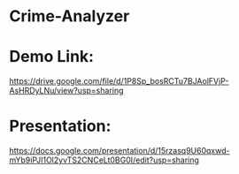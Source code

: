# Crime-Analyzer
# Demo Link: 
https://drive.google.com/file/d/1P8Sp_bosRCTu7BJAolFVjP-AsHRDyLNu/view?usp=sharing
# Presentation: 
https://docs.google.com/presentation/d/15rzasq9U60qxwd-mYb9iPJI1Ol2yvTS2CNCeLt0BG0I/edit?usp=sharing
